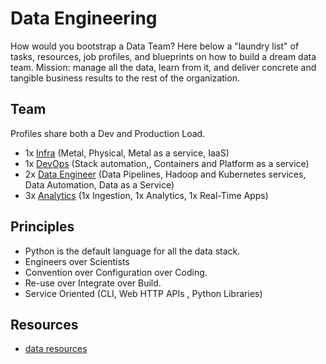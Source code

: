 # Data Engineering

How would you bootstrap a Data Team? Here below a "laundry list" of tasks, resources, job profiles, and blueprints on how to build a dream data team. Mission: manage all the data, learn from it, and deliver concrete and tangible business results to the rest of the organization.

## Team

Profiles share both a Dev and Production Load.
 - 1x [Infra](profiles/infra.md) (Metal, Physical, Metal as a service, IaaS)
 - 1x [DevOps](profiles/devops.md) (Stack automation,, Containers and Platform as a service)
 - 2x [Data Engineer](profiles/data.md) (Data Pipelines, Hadoop and Kubernetes services, Data Automation, Data as a Service)
 - 3x [Analytics](profiles/analytics.md) (1x Ingestion, 1x Analytics, 1x Real-Time Apps)

## Principles

 - Python is the default language for all the data stack.
 - Engineers over Scientists
 - Convention over Configuration over Coding.
 - Re-use over Integrate over Build.
 - Service Oriented (CLI, Web HTTP APIs , Python Libraries)

## Resources
 - [data resources](resources.md)
